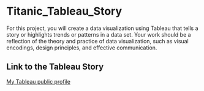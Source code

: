 # Titanic_Tableau_Story

For this project, you will create a data visualization using Tableau that tells a story or highlights trends or patterns in a data set. Your work should be a reflection of the theory and practice of data visualization, such as visual encodings, design principles, and effective communication.

## Link to the Tableau Story

[My Tableau public profile](https://public.tableau.com/profile/hande.keskin.sungur#!/vizhome/TitanicTableauStory_final/TitanicStory)
